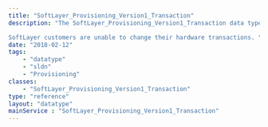 ```yaml
---
title: "SoftLayer_Provisioning_Version1_Transaction"
description: "The SoftLayer_Provisioning_Version1_Transaction data type contains general information relating to a single SoftLayer hardware transaction. 

SoftLayer customers are unable to change their hardware transactions. "
date: "2018-02-12"
tags:
    - "datatype"
    - "sldn"
    - "Provisioning"
classes:
    - "SoftLayer_Provisioning_Version1_Transaction"
type: "reference"
layout: "datatype"
mainService : "SoftLayer_Provisioning_Version1_Transaction"
---
```

